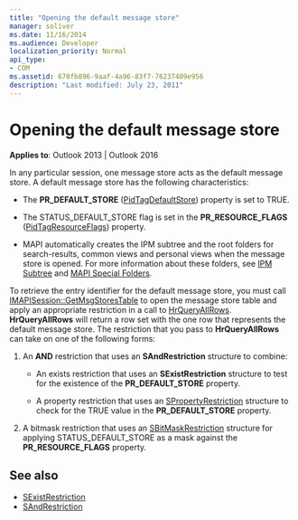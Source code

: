 ```yaml
---
title: "Opening the default message store"
manager: soliver
ms.date: 11/16/2014
ms.audience: Developer
localization_priority: Normal
api_type:
- COM
ms.assetid: 670fb896-9aaf-4a96-83f7-76237409e956
description: "Last modified: July 23, 2011"
---
```


# Opening the default message store

**Applies to**: Outlook 2013 | Outlook 2016 
  
In any particular session, one message store acts as the default message store. A default message store has the following characteristics:
  
- The **PR_DEFAULT_STORE** ([PidTagDefaultStore](pidtagdefaultstore-canonical-property.md)) property is set to TRUE.
    
- The STATUS_DEFAULT_STORE flag is set in the **PR_RESOURCE_FLAGS** ([PidTagResourceFlags](pidtagresourceflags-canonical-property.md)) property.
    
- MAPI automatically creates the IPM subtree and the root folders for search-results, common views and personal views when the message store is opened. For more information about these folders, see [IPM Subtree](ipm-subtree.md) and [MAPI Special Folders](mapi-special-folders.md). 
    
To retrieve the entry identifier for the default message store, you must call [IMAPISession::GetMsgStoresTable](imapisession-getmsgstorestable.md) to open the message store table and apply an appropriate restriction in a call to [HrQueryAllRows](hrqueryallrows.md). **HrQueryAllRows** will return a row set with the one row that represents the default message store. The restriction that you pass to **HrQueryAllRows** can take on one of the following forms: 
  
1. An **AND** restriction that uses an **SAndRestriction** structure to combine: 
    
   - An exists restriction that uses an **SExistRestriction** structure to test for the existence of the **PR_DEFAULT_STORE** property. 
    
   - A property restriction that uses an [SPropertyRestriction](spropertyrestriction.md) structure to check for the TRUE value in the **PR_DEFAULT_STORE** property. 
    
2. A bitmask restriction that uses an [SBitMaskRestriction](sbitmaskrestriction.md) structure for applying STATUS_DEFAULT_STORE as a mask against the **PR_RESOURCE_FLAGS** property. 
    
## See also

- [SExistRestriction](sexistrestriction.md)
- [SAndRestriction](sandrestriction.md)

